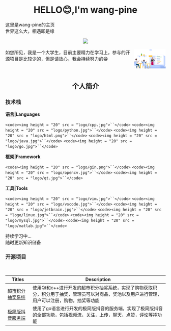 <h1 align="center"> HELLO😊,I'm wang-pine</h1>
<p>这里是wang-pine的主页</br>世界这么大，相遇即是缘</p>

<p align="center">
    <a href="https://www.github.com/wang-pine" class = "rich-diff-level-one">
        <img src = https://github-readme-stats-sigma-five.vercel.app/api?username=wang-pine>
    </a>
</p>
<img align="right"  src="pic/learn.png" width="100">
<p>如您所见，我是一个大学生，目前主要精力在学习上，参与的开源项目是比较少的，但是请放心，我会持续努力的😁</p>
</br>
<h2 align="center">个人简介</h2>
<h3>技术栈</h3>

**语言|Languages**

`<code><img height = "20" src = "logo/cpp.jpg">``</code>`
`<code><img height = "20" src = "logo/python.jpg">``</code>`
`<code><img height = "20" src = "logo/html.png">``</code>`
`<code><img height = "20" src = "logo/java.jpg">``</code>`
`<code><img height = "20" src = "logo/go.jpg">``</code>`

**框架|Framework**

`<code><img height = "20" src = "logo/gin.png">``</code>`
`<code><img height = "20" src = "logo/opencv.jpg">``</code>`
`<code><img height = "20" src = "logo/qt.jpg">``</code>`

**工具|Tools**

`<code><img height = "20" src = "logo/vim.jpg">``</code>`
`<code><img height = "20" src = "logo/vscode.jpg">``</code>`
`<code><img height = "20" src = "logo/jetbrain.jpg">``</code>`
`<code><img height = "20" src = "logo/linux.jpg">``</code>`
`<code><img height = "20" src = "logo/mysql.jpg">``</code>`
`<code><img height = "20" src = "logo/matlab.jpg">``</code>`

<p>持续学习中...</br>随时更新知识储备</p>

<h3>开源项目</h3>
<table>
  <thead>
    <tr>
      <th>Titles</th>
      <th>Description</th>
    </tr>
  </thead>
  <tbody>
<tr>
        <td>
        <a href = "https://github.com/wang-pine/points-lottery">
            超市积分抽奖系统
        </a>
        </td>
        <td>使用Qt和c++进行开发的超市积分抽奖系统，实现了购物获取积分，积分用于抽奖，管理员可以对商品，奖池以及用户进行管理，用户可以注册，购物，抽奖等功能
        </td>
</tr>
<tr>
        <td>
        <a href = "https://github.com/wang-pine/GoItem">
            极简版抖音服务端
        </a>
        </td>
        <td>使用了go语言进行开发的极简版抖音的服务端，实现了极简版抖音的全部功能，包括视频流，关注，上传，聊天，点赞，评论等扽功能
        </td>
</tr>
